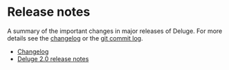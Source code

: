 # Release notes

A summary of the important changes in major releases of Deluge. For more details see
the [changelog] or the [git commit log].

- [Changelog]
- [Deluge 2.0 release notes](2.0.md)

[git commit log]: http://git.deluge-torrent.org/deluge/log/?h=master
[changelog]: ../changelog.md
